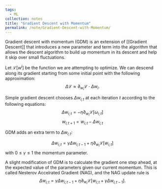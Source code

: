 ```yaml
---
tags:
  - ML
collection: notes
title: "Gradient Descent with Momentum"
permalink: /note/Gradient-Descent-with-Momentum/
---
```

Gradient descent with momentum (GDM) is an extension of [[Gradient Descent]] that introduces a new parameter and term into the algorithm that allows the descent algorithm to build up momentum in its descent and help it skip over small fluctuations.

Let $\mathcal{L}\left[ w^i \right]$ be the function we are attempting to optimize. We can descend along its gradient starting from some initial point with the following approximation:
$$
\Delta \mathcal{L} \approx \partial_{w_i} \mathcal{L} \cdot \Delta w_i.
$$

Simple gradient descent chooses $\Delta w_{i;t}$ at each iteration $t$ according to the following equations:
$$
\Delta w_{i; t} = - \eta \partial_{w_i} \mathcal{L}[\omega_{i; t}]
$$
$$
w_{i; t+1} = w_{i; t} - \Delta w_{i; t}
$$

GDM adds an extra term to $\Delta w_{i; t}$:

$$
\Delta w_{i; t} = \gamma \Delta w_{i; t-1} + \eta \partial_{w_i} \mathcal{L}[w_{i; t}]
$$
with $0 \leq \gamma \leq 1$ the momentum parameter.

A slight modification of GDM is to calculate the gradient one step ahead, at the expected value of the parameters given our current momentum. This is called Nesterov Accelrated Gradient (NAG), and the NAG update rule is
$$
\Delta w_{i; t} = \gamma \Delta w_{i; t-1} + \eta \partial_{w_i} \mathcal{L}[w_{i; t} + \gamma \Delta w_{i; t-1}].
$$
